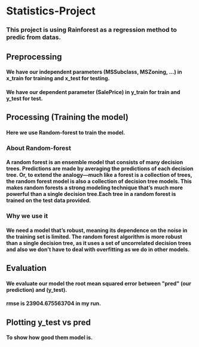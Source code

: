 # Statistics-Project
### This project is using Rainforest as a regression method to predic from datas.
## Preprocessing
#### We have our independent parameters (MSSubclass, MSZoning, ...) in x_train for training and x_test for testing.
#### We have our dependent parameter (SalePrice) in y_train for train and y_test for test.

## Processing (Training the model)
#### Here we use Random-forest to train the model. 
### About Random-forest
#### A random forest is an ensemble model that consists of many decision trees. Predictions are made by averaging the predictions of each decision tree. Or, to extend the analogy—much like a forest is a collection of trees, the random forest model is also a collection of decision tree models. This makes random forests a strong modeling technique that’s much more powerful than a single decision tree.Each tree in a random forest is trained on the test data provided.
### Why we use it
#### We need a model that’s robust, meaning its dependence on the noise in the training set is limited. The random forest algorithm is more robust than a single decision tree, as it uses a set of uncorrelated decision trees and also we don't have to deal with overfitting as we do in other models.

## Evaluation
#### We evaluate our model the root mean squared error between "pred" (our prediction) and (y_test).
#### rmse is 23904.675563704 in my run.

## Plotting y_test vs pred
#### To show how good them model is.
